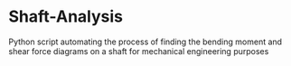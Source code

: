 # Shaft-Analysis
Python script automating the process of finding the bending moment and shear force diagrams on a shaft for mechanical engineering purposes
